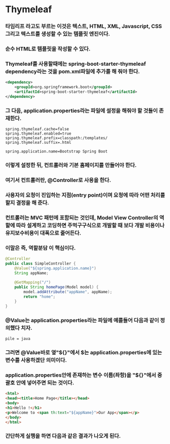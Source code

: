 # Thymeleaf
### **타임리프** 라고도 부르는 이것은 텍스트, HTML, XML, Javascript, CSS 그리고 텍스트를 생성할 수 있는 템플릿 엔진이다.
### 순수 HTML로 템플릿을 작성할 수 있다.
### Thymeleaf를 사용할때에는 spring-boot-starter-thymeleaf dependency라는 것을 pom.xml파일에 추가를 해 줘야 한다.
```xml
<dependency> 
    <groupId>org.springframework.boot</groupId> 
    <artifactId>spring-boot-starter-thymeleaf</artifactId> 
</dependency>
```
### 그 다음, application.properties라는 파일에 설정을 해줘야 할 것들이 존재한다.
```properties
spring.thymeleaf.cache=false
spring.thymeleaf.enabled=true
spring.thymeleaf.prefix=classpath:/templates/
spring.thymeleaf.suffix=.html
 
spring.application.name=Bootstrap Spring Boot
```
### 이렇게 설정한 뒤, 컨트롤러와 기본 홈페이지를 만들어야 한다.
### 여기서 컨트롤러란, @Controller로 사용을 한다.
### 사용자의 요청이 진입하는 지점(entry point)이며 요청에 따라 어떤 처리를 할지 결정을 해 준다.
### 컨트롤러는 MVC 패턴에 포함되는 것인데, Model View Controller의 역할에 따라 설계하고 코딩하면 주먹구구식으로 개발할 때 보다 개발 비용이나 유지보수비용이 대폭으로 줄어든다.
### 이말은 즉, **역할분담** 이 핵심이다.
```java
@Controller
public class SimpleController {
    @Value("${spring.application.name}")
    String appName;
 
    @GetMapping("/")
    public String homePage(Model model) {
        model.addAttribute("appName", appName);
        return "home";
    }
}
```
### @Value는 application.properties라는 파일에 예를들어 다음과 같이 정의했다 치자.
`pile = java`
### 그러면 @Value바로 옆"${}"에서 $는 application.properties에 있는 변수를 사용하겠단 의미이다.
### application.properties안에 존재하는 변수 이름(좌항)을 "${}"에서 중괄호 안에 넣어주면 되는 것이다.
```html
<html>
<head><title>Home Page</title></head>
<body>
<h1>Hello !</h1>
<p>Welcome to <span th:text="${appName}">Our App</span></p>
</body>
</html>
```
### 간단하게 실행을 하면 다음과 같은 결과가 나오게 된다.
